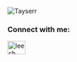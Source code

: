 <p align="left"> <img src="https://komarev.com/ghpvc/?username=Tayserr&label=Profile%20views&color=0e75b6&style=flat" alt="Tayserr" /> </p>

<p align="left"> <a href="https://github.com/ryo-ma/github-profile-trophy%22%3E<img src="https://github-profile-trophy.vercel.app/?username=Tayserr" alt="Tayserr" /></a> </p>

<h3 align="left">Connect with me:</h3>
<p align="left">
<a href="https://discord.gg/3gUYYPSspa" target="blank"><img align="center" src="https://raw.githubusercontent.com/rahuldkjain/github-profile-readme-generator/master/src/images/icons/Social/discord.svg" alt="leech" height="30" width="40" /></a>
</p>
